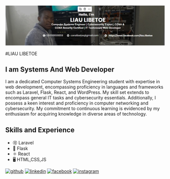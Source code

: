 ![I am Systems And Web Developer](https://github.com/libetoe/HomeRepo/blob/master/profilebackground3.PNG)

#LIAU LIBETOE
## I am Systems And Web Developer

I am a dedicated Computer Systems Engineering student with expertise in web development, encompassing proficiency in languages and frameworks such as Laravel, Flask, React, and WordPress. My skill set extends to encompass general IT tasks and cybersecurity essentials. Additionally, I possess a keen interest and proficiency in computer networking and cybersecurity. My commitment to continuous learning is evidenced by my enthusiasm for acquiring knowledge in diverse areas of technology.

## Skills and Experience

- 🉑 Laravel
- 💢 Flask
- ⚛️ React
- 🖥️ HTML,CSS,JS 
  


[<img src='https://cdn.jsdelivr.net/npm/simple-icons@3.0.1/icons/github.svg' alt='github' height='40'>](https://github.com/libetoe)  [<img src='https://cdn.jsdelivr.net/npm/simple-icons@3.0.1/icons/linkedin.svg' alt='linkedin' height='40'>](https://www.linkedin.com/in/liau-libetoe/)  [<img src='https://cdn.jsdelivr.net/npm/simple-icons@3.0.1/icons/facebook.svg' alt='facebook' height='40'>](https://www.facebook.com/liau.libetoe)  [<img src='https://cdn.jsdelivr.net/npm/simple-icons@3.0.1/icons/instagram.svg' alt='instagram' height='40'>](https://www.instagram.com/l/)  



